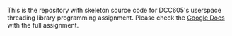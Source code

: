 This is the repository with skeleton source code for DCC605's
userspace threading library programming assignment.  Please check
the [Google Docs][1] with the full assignment.

 [1]: https://docs.google.com/document/d/1kxpc6tS2NrmshUJPpY2xp7LXjRkCbPozounOQ5cfCwU/edit#

